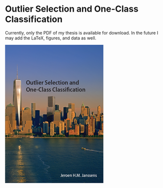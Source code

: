 Outlier Selection and One-Class Classification
==============================================

Currently, only the PDF of my thesis is available for download. In the future I may add the LaTeX, figures, and data as well.

![Thesis cover](cover.png)
